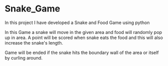 # Snake_Game
In this project I have developed a Snake and Food Game using python 

In this Game a snake will move in the given area and food will randomly pop up in area. A point will be scored when snake eats the food and this will also increase the snake's length.

Game will be ended if the snake hits the boundary wall of the area or itself by curling around.
